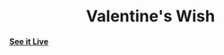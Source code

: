 <h1 align="center">
    Valentine's Wish
</h1>

#### [See it Live](https://tobitprince.github.io/VW/)


